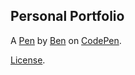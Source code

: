 Personal Portfolio
------------------


A [Pen](https://codepen.io/bshuch/pen/bLpKOP) by [Ben](https://codepen.io/bshuch) on [CodePen](https://codepen.io).

[License](https://codepen.io/bshuch/pen/bLpKOP/license).
